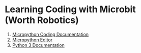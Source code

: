 # Learning Coding with Microbit (Worth Robotics)


1) [Micropython Coding Documentation](http://microbit-micropython.readthedocs.io/en/latest/)
2) [Micropython Editor](https://python.microbit.org)
3) [Python 3 Documentation](https://www.tutorialspoint.com/python3/)
